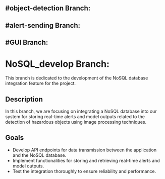 #object-detection Branch:
-
#alert-sending Branch:
-
#GUI Branch:
-
# NoSQL_develop Branch:

This branch is dedicated to the development of the NoSQL database integration feature for the project.

## Description

In this branch, we are focusing on integrating a NoSQL database into our system for storing real-time alerts and model outputs related to the detection of hazardous objects using image processing techniques.

## Goals

- Develop API endpoints for data transmission between the application and the NoSQL database.
- Implement functionalities for storing and retrieving real-time alerts and model outputs.
- Test the integration thoroughly to ensure reliability and performance.